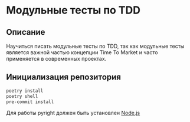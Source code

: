 # Модульные тесты по TDD

## Описание

Научиться писать модульные тесты по TDD, так как модульные тесты является важной частью концепции Time To Market и часто применяется в современных проектах.

## Инициализация репозитория

```bash
poetry install
poetry shell
pre-commit install
```

Для работы pyright должен быть установлен [Node.js](https://nodejs.org/en/download/package-manager)
